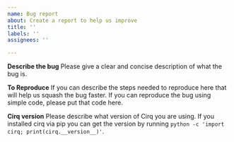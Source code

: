 ```yaml
---
name: Bug report
about: Create a report to help us improve
title: ''
labels: ''
assignees: ''

---
```


**Describe the bug**
Please give a clear and concise description of what the bug is.

**To Reproduce**
If you can describe the steps needed to reproduce here that will help us squash the bug faster.  If you can reproduce the bug using simple code, please put that code here.

**Cirq version**
Please describe what version of Cirq you are using.  If you installed cirq via pip you can get the version by running `python -c 'import cirq; print(cirq.__version__)'`.
